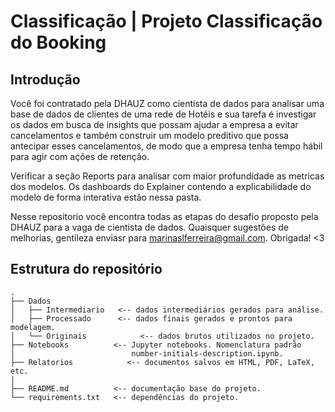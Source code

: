 # Classificação | Projeto Classificação do Booking

## Introdução

Você foi contratado pela DHAUZ como cientista de dados para analisar uma base de dados de clientes de uma rede de Hotéis e sua tarefa é investigar os dados em busca de insights que possam ajudar a empresa a evitar cancelamentos e também construir um modelo preditivo que possa antecipar esses cancelamentos, de modo que a empresa tenha tempo hábil para agir com ações de retenção.

Verificar a seção Reports para analisar com maior profundidade as metricas dos modelos. Os dashboards do Explainer contendo a explicabilidade do modelo de forma interativa estão nessa pasta.

Nesse repositorio você encontra todas as etapas do desafio proposto pela DHAUZ para a vaga de cientista de dados. Quaisquer sugestões de melhorias, gentileza enviasr para marinaslferreira@gmail.com. Obrigada! <3


## Estrutura do repositório

```
.
├── Dados
│   ├── Intermediario   <-- dados intermediários gerados para análise.
│   ├── Processado      <-- dados finais gerados e prontos para modelagem.
│   └── Originais            <-- dados brutos utilizados no projeto.
├── Notebooks          <-- Jupyter notebooks. Nomenclatura padrão 
│                          number-initials-description.ipynb.
├── Relatorios            <-- documentos salvos em HTML, PDF, LaTeX, etc.
│
├── README.md          <-- documentação base do projeto.
└── requirements.txt   <-- dependências do projeto.
```

